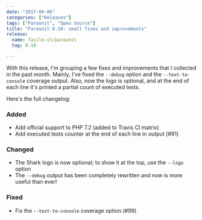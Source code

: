 ```yaml
---
date: "2017-09-06"
categories: ["Releases"]
tags: ["Paraunit", "Open Source"]
title: "Paraunit 0.10: small fixes and improvements"
release:
  name: facile-it/paraunit
  tag: 0.10

---
```


With this release, I'm grouping a few fixes and improvements that I collected in the past month. Mainly, I've fixed the `--debug` option and the `--text-to-console` coverage output. Also, now the logo is optional, and at the end of each line it's printed a partial count of executed tests.
<!--more-->

Here's the full changelog:

### Added
 * Add official support to PHP 7.2 (added to Travis CI matrix)
 * Add executed tests counter at the end of each line in output (#91)

### Changed
 * The Shark logo is now optional; to show it at the top, use the `--logo` option
 * The `--debug` output has been completely rewritten and now is more useful than ever! 

### Fixed
 * Fix the `--text-to-console` coverage option (#99)
